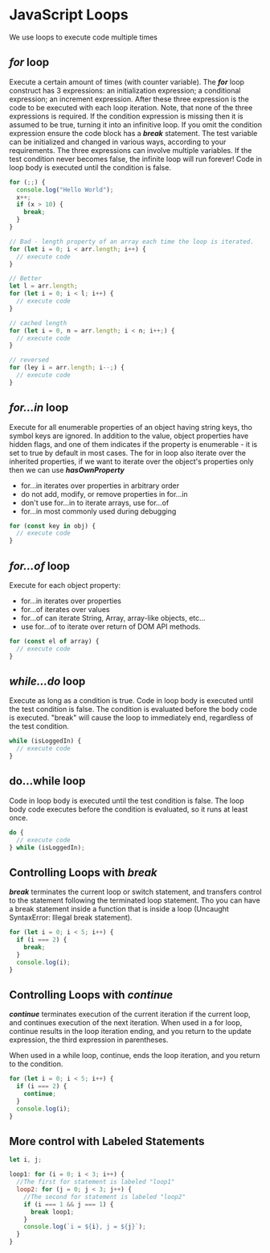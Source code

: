 # JavaScript Loops

We use loops to execute code multiple times

## _for_ loop

Execute a certain amount of times (with counter variable). The **_for_** loop construct has 3 expressions: an initialization expression; a conditional expression; an increment expression. After these three expression is the code to be executed with each loop iteration. Note, that none of the three expressions is required. If the condition expression is missing then it is assumed to be true, turning it into an infinitive loop. If you omit the condition expression ensure the code block has a **_break_** statement. The test variable can be initialized and changed in various ways, according to your requirements. The three expressions can involve multiple variables. If the test condition never becomes false, the infinite loop will run forever! Code in loop body is executed until the condition is false.

```js
for (;;) {
  console.log("Hello World");
  x++;
  if (x > 10) {
    break;
  }
}

// Bad - length property of an array each time the loop is iterated.
for (let i = 0; i < arr.length; i++) {
  // execute code
}

// Better
let l = arr.length;
for (let i = 0; i < l; i++) {
  // execute code
}

// cached length
for (let i = 0, n = arr.length; i < n; i++;) {
  // execute code
}

// reversed
for (ley i = arr.length; i--;) {
  // execute code
}
```

## _for...in_ loop

Execute for all enumerable properties of an object having string keys, tho symbol keys are ignored. In addition to the value, object properties have hidden flags, and one of them indicates if the property is enumerable - it is set to true by default in most cases. The for in loop also iterate over the inherited properties, if we want to iterate over the object's properties only then we can use **_hasOwnProperty_**

- for...in iterates over properties in arbitrary order
- do not add, modify, or remove properties in for...in
- don't use for...in to iterate arrays, use for...of
- for...in most commonly used during debugging

```js
for (const key in obj) {
  // execute code
}
```

## _for...of_ loop

Execute for each object property:

- for...in iterates over properties
- for...of iterates over values
- for...of can iterate String, Array, array-like objects, etc...
- use for...of to iterate over return of DOM API methods.

```js
for (const el of array) {
  // execute code
}
```

## _while...do_ loop

Execute as long as a condition is true. Code in loop body is executed until the test condition is false. The condition is evaluated before the body code is executed. "break" will cause the loop to immediately end, regardless of the test condition.

```js
while (isLoggedIn) {
  // execute code
}
```

## do...while loop

Code in loop body is executed until the test condition is false. The loop body code executes before the condition is evaluated, so it runs at least once.

```js
do {
  // execute code
} while (isLoggedIn);
```

## Controlling Loops with _break_

**_break_** terminates the current loop or switch statement, and transfers control to the statement following the terminated loop statement. Tho you can have a break statement inside a function that is inside a loop (Uncaught SyntaxError: Illegal break statement).

```js
for (let i = 0; i < 5; i++) {
  if (i === 2) {
    break;
  }
  console.log(i);
}
```

## Controlling Loops with _continue_

**_continue_** terminates execution of the current iteration if the current loop, and continues execution of the next iteration.
When used in a for loop, continue results in the loop iteration ending, and you return to the update expression, the third expression in parentheses.

When used in a while loop, continue, ends the loop iteration, and you return to the condition.

```js
for (let i = 0; i < 5; i++) {
  if (i === 2) {
    continue;
  }
  console.log(i);
}
```

## More control with Labeled Statements

```js
let i, j;

loop1: for (i = 0; i < 3; i++) {
  //The first for statement is labeled "loop1"
  loop2: for (j = 0; j < 3; j++) {
    //The second for statement is labeled "loop2"
    if (i === 1 && j === 1) {
      break loop1;
    }
    console.log(`i = ${i}, j = ${j}`);
  }
}
```
